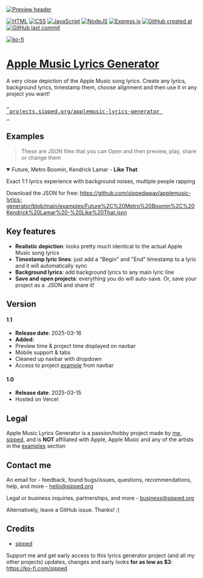 [![Preview header](https://raw.githubusercontent.com/sippedaway/applemusic-lyrics-generator/refs/heads/main/github/preview.png)](#)

[![HTML](https://img.shields.io/badge/HTML-%23E34F26.svg?logo=html5&logoColor=white)](#)
[![CSS](https://img.shields.io/badge/CSS-1572B6?logo=css3&logoColor=fff)](#)
[![JavaScript](https://img.shields.io/badge/JavaScript-F7DF1E?logo=javascript&logoColor=000)](#)
[![NodeJS](https://img.shields.io/badge/Node.js-6DA55F?logo=node.js&logoColor=white)](#)
[![Express.js](https://img.shields.io/badge/Express.js-%23404d59.svg?logo=express&logoColor=%2361DAFB)](#)
[![GitHub created at](https://img.shields.io/github/created-at/sippedaway/applemusic-lyrics-generator)](#)
[![GitHub last commit](https://img.shields.io/github/last-commit/sippedaway/applemusic-lyrics-generator)](#)

[![ko-fi](https://ko-fi.com/img/githubbutton_sm.svg)](https://ko-fi.com/K3K31AMKAQ)

# [Apple Music Lyrics Generator](https://projects.sipped.org/applemusic-lyrics-generator)
A very close depiction of the Apple Music song lyrics. Create any lyrics, background lyrics, timestamp them, choose alignment and then use it in any project you want! 

[<kbd> <br> projects.sipped.org/applemusic-lyrics-generator <br> </kbd>](https://projects.sipped.org/applemusic-lyrics-generator)

## Examples
> These are JSON files that you can Open and then preview, play, share or change them

<details open>
<summary>Future, Metro Boomin, Kendrick Lamar - <b>Like That</b></summary>
  
Exact 1:1 lyrics experience with background noises, multiple people rapping

Download the JSON for free: https://github.com/sippedaway/applemusic-lyrics-generator/blob/main/examples/Future%2C%20Metro%20Boomin%2C%20Kendrick%20Lamar%20-%20Like%20That.json
</details>

## Key features
- **Realistic depiction**: looks pretty much identical to the actual Apple Music song lyrics
- **Timestamp lyric lines**: just add a "Begin" and "End" timestamp to a lyric and it will automatically sync
- **Background lyrics**: add background lyrics to any main lyric line
- **Save and open projects**: everything you do will auto-save. Or, save your project as a .JSON and share it!

## Version
#### 1.1
- **Release date**: 2025-03-16
- **Added:**
- Preview time & project time displayed on navbar
- Mobile support & tabs
- Cleaned up navbar with dropdown
- Access to project [example](#examples) from navbar
#### 1.0
- **Release date**: 2025-03-15
- Hosted on Vercel

## Legal
Apple Music Lyrics Generator is a passion/hobby project made by [me, sipped,](https://github.com/sippedaway) and is **NOT** affiliated with Apple, Apple Music and any of the artists in the [examples](#examples) section

## Contact me
An email for - feedback, found bugs/issues, questions, recommendations, help, and more - hello@sipped.org

Legal or business inquiries, partnerships, and more - business@sipped.org

Alternatively, leave a GitHub issue. Thanks! :)

## Credits
- [sipped](https://github.com/sippedaway)

Support me and get early access to this lyrics generator project (and all my other projects) updates, changes and early looks __for as low as $3__: https://ko-fi.com/sipped
